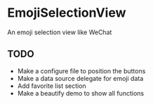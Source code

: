 # EmojiSelectionView
An emoji selection view like WeChat

## TODO

* Make a configure file to position the buttons
* Make a data source delegate for emoji data
* Add favorite list section 
* Make a beautify demo to show all functions
